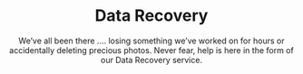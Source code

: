 ---
sort_key: 5
layout: "sku"
id: data-recovery-hour
title: "Data Recovery"
heading: "Data Recovery"
subtitle: "We’ve all been there …. losing something we’ve worked on for hours or accidentally deleting precious photos. Never fear, help is here in the form of our Data Recovery service."
category: "Data Recovery"
category_description: "Recovery or transfer of data."
features:
 - feature: "Assess whether the drive is suitable for recovery. If not, you will not be charged for the service" - feature: "Attempt to recover data on one (1) drive" - feature: "Review your current backup solution and make recommendations to avoid further data loss" - feature: "Advise on how to access recovered files and assess if files are corrupt, if required"
price: "99"
unit: "hour"
australia_only: "Yes"
---